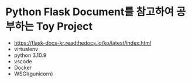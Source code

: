 # Python Flask Document를 참고하여 공부하는 Toy Project
- https://flask-docs-kr.readthedocs.io/ko/latest/index.html
- virtualenv
- python 3.10.9
- vscode
- Docker
- WSGI(gunicorn)
